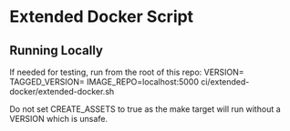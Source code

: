 # Extended Docker Script

## Running Locally

If needed for testing, run from the root of this repo:
VERSION=<your-version> TAGGED_VERSION=<your-version> IMAGE_REPO=localhost:5000 ci/extended-docker/extended-docker.sh

Do not set CREATE_ASSETS to true as the make target will run without a VERSION which is unsafe.